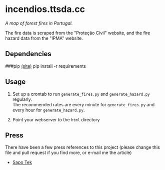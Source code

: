 incendios.ttsda.cc
==================
*A map of forest fires in Portugal.*

The fire data is scraped from the "Proteção Cívil" website, and the fire hazard data from the "IPMA" website.

Dependencies
----------

###pip [(site)](http://pip-installer.org)
    pip install -r requirements

Usage
-----
1. Set up a crontab to run `generate_fires.py` and `generate_hazard.py` regularly.  
The recommended rates are every minute for `generate_fires.py` and every hour for `generate_hazard.py`.

2. Point your webserver to the `html` directory

Press
-----
There have been a few press references to this project (please change this file and pull request if you find more, or e-mail me the article)

* [Sapo Tek](http://tek.sapo.pt/tek_mobile/apps/aplicacao_localiza_incendios_no_mapa_do_pais_1338121.html)
